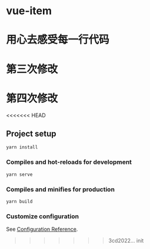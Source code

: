 # vue-item
# 用心去感受每一行代码
# 第三次修改
# 第四次修改
<<<<<<< HEAD

## Project setup
```
yarn install
```

### Compiles and hot-reloads for development
```
yarn serve
```

### Compiles and minifies for production
```
yarn build
```

### Customize configuration
See [Configuration Reference](https://cli.vuejs.org/config/).
>>>>>>> 3cd2022... init
